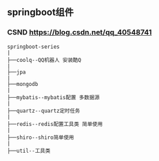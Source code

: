## springboot组件

### CSND https://blog.csdn.net/qq_40548741

```
springboot-series
|
├──coolq--QQ机器人 安装酷Q
|
├──jpa
|
├──mongodb
|
├──mybatis--mybatis配置 多数据源
|
├──quartz--quartz定时任务
|
├──redis--redis配置工具类 简单使用
|
├──shiro--shiro简单使用
|
├──util--工具类
```
